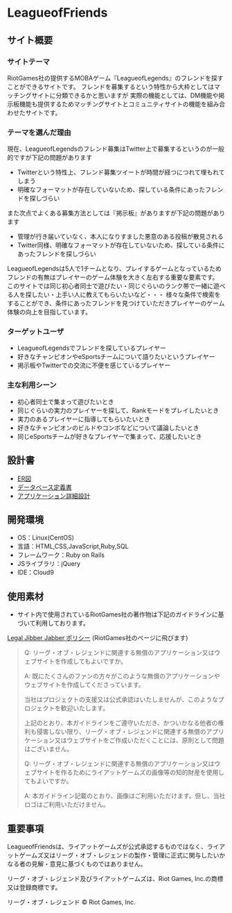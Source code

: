 # LeagueofFriends

## サイト概要
### サイトテーマ
RiotGames社の提供するMOBAゲーム『LeagueofLegends』のフレンドを探すことができるサイトです。
フレンドを募集するという特性から大枠としてはマッチングサイトに分類できるかと思いますが
実際の機能としては、DM機能や掲示板機能も提供するためマッチングサイトとコミュニティサイトの機能を組み合わせたサイトです。

### テーマを選んだ理由
現在、LeagueofLegendsのフレンド募集はTwitter上で募集するというのが一般的ですが下記の問題があります
 * Twitterという特性上、フレンド募集ツイートが時間が経つにつれて埋もれてしまう
 * 明確なフォーマットが存在していないため、探している条件にあったフレンドを探しづらい

また次点でよくある募集方法としては『掲示板』がありますが下記の問題があります
 * 管理が行き届いていなく、本人になりすました悪意のある投稿が散見される
 * Twitter同様、明確なフォーマットが存在していないため、探している条件にあったフレンドを探しづらい

LeagueofLegendsは5人で1チームとなり、プレイするゲームとなっているためフレンドの有無はプレイヤーのゲーム体験を大きく左右する重要な要素です。
このサイトでは同じ初心者同士で遊びたい・同じぐらいのランク帯で一緒に遊べる人を探したい・上手い人に教えてもらいたいなど・・・
様々な条件で検索をすることができ、条件にあったフレンドを見つけていただきプレイヤーのゲーム体験の向上を目指しています。

### ターゲットユーザ
 * LeagueofLegendsでフレンドを探しているプレイヤー
 * 好きなチャンピオンやeSportsチームについて語りたいというプレイヤー
 * 掲示板やTwitterでの交流に不便を感じているプレイヤー

### 主な利用シーン
 * 初心者同士で集まって遊びたいとき
 * 同じぐらいの実力のプレイヤーを探して、Rankモードをプレイしたいとき
 * 実力のあるプレイヤーに指導してもらいたいとき
 * 好きなチャンピオンのビルドやコンボなどについて議論したいとき
 * 同じeSportsチームが好きなプレイヤーで集まって、応援したいとき

## 設計書
 * [ER図](https://drive.google.com/file/d/1gTU8DJgIKC0z42o7WGf7QfHHFEYuFjnG/view?usp=sharing)
 * [データベース定義書](https://docs.google.com/spreadsheets/d/1byvsqv4GgdmQdKEnWi0d9fZa3LnqF4t8oLXNo4KUT_M/edit?usp=sharing)
 * [アプリケーション詳細設計](#)

## 開発環境
- OS：Linux(CentOS)
- 言語：HTML,CSS,JavaScript,Ruby,SQL
- フレームワーク：Ruby on Rails
- JSライブラリ：jQuery
- IDE：Cloud9

## 使用素材
- サイト内で使用されているRiotGames社の著作物は下記のガイドラインに基づいて利用しております。

[Legal Jibber Jabber ポリシー](https://www.riotgames.com/ja/legal) (RiotGames社のページに飛びます)

>Q: リーグ・オブ・レジェンドに関連する無償のアプリケーション又はウェブサイトを作成してもよいですか。
>
>A: 既にたくさんのファンの方々がこのような無償のアプリケーションやウェブサイトを作成してくださっています。
>
>当社はプロジェクトの支援又は公式承認はいたしませんが、このようなプロジェクトを歓迎いたします。
>
>上記のとおり、本ガイドラインをご遵守いただき、かついかなる他者の権利も侵害しない限り、リーグ・オブ・レジェンドに関連する無償のアプリケーション又はウェブサイトをご作成いただくことには、原則として問題はございません。
>
>Q: リーグ・オブ・レジェンドに関連する無償のアプリケーション又はウェブサイトを作るためにライアットゲームズの画像等の知的財産を使用してもよいですか。
>
>A: 本ガイドライン記載のとおり、画像はご利用いただけます。但し、当社ロゴはご利用いただけません。

## 重要事項

LeagueofFriendsは、ライアットゲームズが公式承認するものではなく、ライアットゲームズ又はリーグ・オブ・レジェンドの製作・管理に正式に関与したいかなる者の見解・意見に基づくものではありません。

リーグ・オブ・レジェンド及びライアットゲームズは、Riot Games, Inc.の商標又は登録商標です。

リーグ・オブ・レジェンド © Riot Games, Inc.
